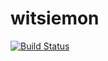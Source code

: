 # witsiemon
[![Build Status](https://travis-ci.org/1599695/witsiemon.svg?branch=development)](https://travis-ci.org/1599695/witsiemon)

